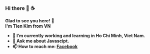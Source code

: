 ### Hi there 👋 ☕
**Glad to see you here!** :star_struck: <br> <b> I'm Tien Kim from VN 

- 🔭 I’m currently working and learning in Ho Chi Minh, Viet Nam.
- 💬 Ask me about Javascipt.
- 📫 How to reach me: [**Facebook**](https://www.facebook.com/KimTien.9920/)

